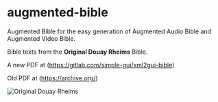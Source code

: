 # augmented-bible

Augmented Bible for the easy generation of Augmented Audio Bible and Augmented Video Bible.

Bible texts from the **Original Douay Rheims** Bible.

A new PDF at (https://gitlab.com/simple-gui/xml2gui-bible)

Old PDF at (https://archive.org/)

![Original Douay Rheims](https://codeberg.org/olprint/augmented-bible/raw/branch/main/images/sh1.png)
